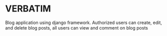 # VERBATIM

Blog application using django framework. Authorized users can create, edit, and delete blog posts, all users can view and comment on blog posts

